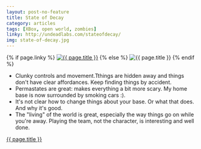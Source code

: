 ```yaml
---
layout: post-no-feature
title: State of Decay
category: articles
tags: [XBox, open world, zombies]
linky: http://undeadlabs.com/stateofdecay/
img: state-of-decay.jpg
---
```


{% if page.linky %}
<a href="{{page.linky}}">![{{ page.title }}](/images/{{page.img}})</a>
{% else %}
![{{ page.title }}](/images/{{page.img}})
{% endif %}

* Clunky controls and movement.Tthings are hidden away and things don't have clear affordances. Keep finding things by accident.
* Permastates are great: makes everything a bit more scary. My home base is now surrounded by smoking cars :).
* It's not clear how to change things about your base. Or what that does. And why it's good.
* The "living" of the world is great, especially the way things go on while you're away. Playing the team, not the character, is interesting and well done.

[{{ page.title }}]({{page.linky}})